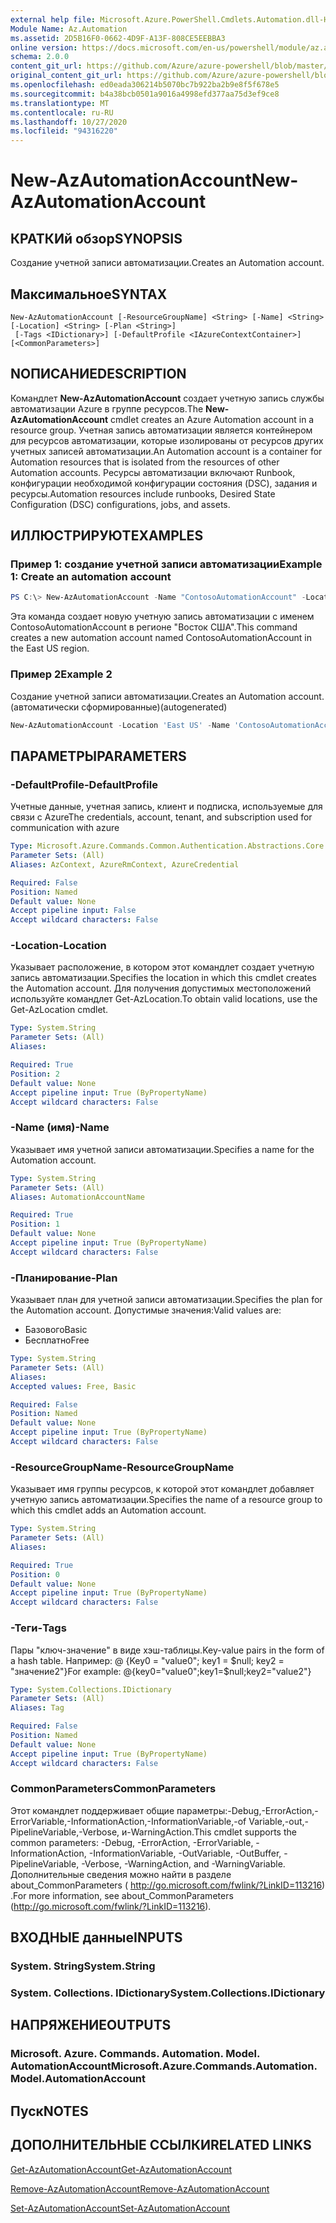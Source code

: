 ```yaml
---
external help file: Microsoft.Azure.PowerShell.Cmdlets.Automation.dll-Help.xml
Module Name: Az.Automation
ms.assetid: 2D5B16F0-0662-4D9F-A13F-808CE5EEBBA3
online version: https://docs.microsoft.com/en-us/powershell/module/az.automation/new-azautomationaccount
schema: 2.0.0
content_git_url: https://github.com/Azure/azure-powershell/blob/master/src/Automation/Automation/help/New-AzAutomationAccount.md
original_content_git_url: https://github.com/Azure/azure-powershell/blob/master/src/Automation/Automation/help/New-AzAutomationAccount.md
ms.openlocfilehash: ed0eada306214b5070bc7b922ba2b9e8f5f678e5
ms.sourcegitcommit: b4a38bcb0501a9016a4998efd377aa75d3ef9ce8
ms.translationtype: MT
ms.contentlocale: ru-RU
ms.lasthandoff: 10/27/2020
ms.locfileid: "94316220"
---
```

# <span data-ttu-id="4e0ec-101">New-AzAutomationAccount</span><span class="sxs-lookup"><span data-stu-id="4e0ec-101">New-AzAutomationAccount</span></span>

## <span data-ttu-id="4e0ec-102">КРАТКИй обзор</span><span class="sxs-lookup"><span data-stu-id="4e0ec-102">SYNOPSIS</span></span>
<span data-ttu-id="4e0ec-103">Создание учетной записи автоматизации.</span><span class="sxs-lookup"><span data-stu-id="4e0ec-103">Creates an Automation account.</span></span>

## <span data-ttu-id="4e0ec-104">Максимальное</span><span class="sxs-lookup"><span data-stu-id="4e0ec-104">SYNTAX</span></span>

```
New-AzAutomationAccount [-ResourceGroupName] <String> [-Name] <String> [-Location] <String> [-Plan <String>]
 [-Tags <IDictionary>] [-DefaultProfile <IAzureContextContainer>] [<CommonParameters>]
```

## <span data-ttu-id="4e0ec-105">NОПИСАНИЕ</span><span class="sxs-lookup"><span data-stu-id="4e0ec-105">DESCRIPTION</span></span>
<span data-ttu-id="4e0ec-106">Командлет **New-AzAutomationAccount** создает учетную запись службы автоматизации Azure в группе ресурсов.</span><span class="sxs-lookup"><span data-stu-id="4e0ec-106">The **New-AzAutomationAccount** cmdlet creates an Azure Automation account in a resource group.</span></span>
<span data-ttu-id="4e0ec-107">Учетная запись автоматизации является контейнером для ресурсов автоматизации, которые изолированы от ресурсов других учетных записей автоматизации.</span><span class="sxs-lookup"><span data-stu-id="4e0ec-107">An Automation account is a container for Automation resources that is isolated from the resources of other Automation accounts.</span></span> <span data-ttu-id="4e0ec-108">Ресурсы автоматизации включают Runbook, конфигурации необходимой конфигурации состояния (DSC), задания и ресурсы.</span><span class="sxs-lookup"><span data-stu-id="4e0ec-108">Automation resources include runbooks, Desired State Configuration (DSC) configurations, jobs, and assets.</span></span>

## <span data-ttu-id="4e0ec-109">ИЛЛЮСТРИРУЮТ</span><span class="sxs-lookup"><span data-stu-id="4e0ec-109">EXAMPLES</span></span>

### <span data-ttu-id="4e0ec-110">Пример 1: создание учетной записи автоматизации</span><span class="sxs-lookup"><span data-stu-id="4e0ec-110">Example 1: Create an automation account</span></span>
```powershell
PS C:\> New-AzAutomationAccount -Name "ContosoAutomationAccount" -Location "East US" -ResourceGroupName "ResourceGroup01"
```

<span data-ttu-id="4e0ec-111">Эта команда создает новую учетную запись автоматизации с именем ContosoAutomationAccount в регионе "Восток США".</span><span class="sxs-lookup"><span data-stu-id="4e0ec-111">This command creates a new automation account named ContosoAutomationAccount in the East US region.</span></span>

### <span data-ttu-id="4e0ec-112">Пример 2</span><span class="sxs-lookup"><span data-stu-id="4e0ec-112">Example 2</span></span>

<span data-ttu-id="4e0ec-113">Создание учетной записи автоматизации.</span><span class="sxs-lookup"><span data-stu-id="4e0ec-113">Creates an Automation account.</span></span> <span data-ttu-id="4e0ec-114">(автоматически сформированные)</span><span class="sxs-lookup"><span data-stu-id="4e0ec-114">(autogenerated)</span></span>

<!-- Aladdin Generated Example -->
```powershell
New-AzAutomationAccount -Location 'East US' -Name 'ContosoAutomationAccount' -ResourceGroupName 'ResourceGroup01' -Tags <IDictionary>
```

## <span data-ttu-id="4e0ec-115">ПАРАМЕТРЫ</span><span class="sxs-lookup"><span data-stu-id="4e0ec-115">PARAMETERS</span></span>

### <span data-ttu-id="4e0ec-116">-DefaultProfile</span><span class="sxs-lookup"><span data-stu-id="4e0ec-116">-DefaultProfile</span></span>
<span data-ttu-id="4e0ec-117">Учетные данные, учетная запись, клиент и подписка, используемые для связи с Azure</span><span class="sxs-lookup"><span data-stu-id="4e0ec-117">The credentials, account, tenant, and subscription used for communication with azure</span></span>

```yaml
Type: Microsoft.Azure.Commands.Common.Authentication.Abstractions.Core.IAzureContextContainer
Parameter Sets: (All)
Aliases: AzContext, AzureRmContext, AzureCredential

Required: False
Position: Named
Default value: None
Accept pipeline input: False
Accept wildcard characters: False
```

### <span data-ttu-id="4e0ec-118">-Location</span><span class="sxs-lookup"><span data-stu-id="4e0ec-118">-Location</span></span>
<span data-ttu-id="4e0ec-119">Указывает расположение, в котором этот командлет создает учетную запись автоматизации.</span><span class="sxs-lookup"><span data-stu-id="4e0ec-119">Specifies the location in which this cmdlet creates the Automation account.</span></span>
<span data-ttu-id="4e0ec-120">Для получения допустимых местоположений используйте командлет Get-AzLocation.</span><span class="sxs-lookup"><span data-stu-id="4e0ec-120">To obtain valid locations, use the Get-AzLocation cmdlet.</span></span>

```yaml
Type: System.String
Parameter Sets: (All)
Aliases:

Required: True
Position: 2
Default value: None
Accept pipeline input: True (ByPropertyName)
Accept wildcard characters: False
```

### <span data-ttu-id="4e0ec-121">-Name (имя)</span><span class="sxs-lookup"><span data-stu-id="4e0ec-121">-Name</span></span>
<span data-ttu-id="4e0ec-122">Указывает имя учетной записи автоматизации.</span><span class="sxs-lookup"><span data-stu-id="4e0ec-122">Specifies a name for the Automation account.</span></span>

```yaml
Type: System.String
Parameter Sets: (All)
Aliases: AutomationAccountName

Required: True
Position: 1
Default value: None
Accept pipeline input: True (ByPropertyName)
Accept wildcard characters: False
```

### <span data-ttu-id="4e0ec-123">-Планирование</span><span class="sxs-lookup"><span data-stu-id="4e0ec-123">-Plan</span></span>
<span data-ttu-id="4e0ec-124">Указывает план для учетной записи автоматизации.</span><span class="sxs-lookup"><span data-stu-id="4e0ec-124">Specifies the plan for the Automation account.</span></span>
<span data-ttu-id="4e0ec-125">Допустимые значения:</span><span class="sxs-lookup"><span data-stu-id="4e0ec-125">Valid values are:</span></span>
- <span data-ttu-id="4e0ec-126">Базового</span><span class="sxs-lookup"><span data-stu-id="4e0ec-126">Basic</span></span>
- <span data-ttu-id="4e0ec-127">Бесплатно</span><span class="sxs-lookup"><span data-stu-id="4e0ec-127">Free</span></span>

```yaml
Type: System.String
Parameter Sets: (All)
Aliases:
Accepted values: Free, Basic

Required: False
Position: Named
Default value: None
Accept pipeline input: True (ByPropertyName)
Accept wildcard characters: False
```

### <span data-ttu-id="4e0ec-128">-ResourceGroupName</span><span class="sxs-lookup"><span data-stu-id="4e0ec-128">-ResourceGroupName</span></span>
<span data-ttu-id="4e0ec-129">Указывает имя группы ресурсов, к которой этот командлет добавляет учетную запись автоматизации.</span><span class="sxs-lookup"><span data-stu-id="4e0ec-129">Specifies the name of a resource group to which this cmdlet adds an Automation account.</span></span>

```yaml
Type: System.String
Parameter Sets: (All)
Aliases:

Required: True
Position: 0
Default value: None
Accept pipeline input: True (ByPropertyName)
Accept wildcard characters: False
```

### <span data-ttu-id="4e0ec-130">-Теги</span><span class="sxs-lookup"><span data-stu-id="4e0ec-130">-Tags</span></span>
<span data-ttu-id="4e0ec-131">Пары "ключ-значение" в виде хэш-таблицы.</span><span class="sxs-lookup"><span data-stu-id="4e0ec-131">Key-value pairs in the form of a hash table.</span></span> <span data-ttu-id="4e0ec-132">Например: @ {Key0 = "value0"; key1 = $null; key2 = "значение2"}</span><span class="sxs-lookup"><span data-stu-id="4e0ec-132">For example: @{key0="value0";key1=$null;key2="value2"}</span></span>

```yaml
Type: System.Collections.IDictionary
Parameter Sets: (All)
Aliases: Tag

Required: False
Position: Named
Default value: None
Accept pipeline input: True (ByPropertyName)
Accept wildcard characters: False
```

### <span data-ttu-id="4e0ec-133">CommonParameters</span><span class="sxs-lookup"><span data-stu-id="4e0ec-133">CommonParameters</span></span>
<span data-ttu-id="4e0ec-134">Этот командлет поддерживает общие параметры:-Debug,-ErrorAction,-ErrorVariable,-InformationAction,-InformationVariable,-of Variable,-out,-PipelineVariable,-Verbose, и-WarningAction.</span><span class="sxs-lookup"><span data-stu-id="4e0ec-134">This cmdlet supports the common parameters: -Debug, -ErrorAction, -ErrorVariable, -InformationAction, -InformationVariable, -OutVariable, -OutBuffer, -PipelineVariable, -Verbose, -WarningAction, and -WarningVariable.</span></span> <span data-ttu-id="4e0ec-135">Дополнительные сведения можно найти в разделе about_CommonParameters ( http://go.microsoft.com/fwlink/?LinkID=113216) .</span><span class="sxs-lookup"><span data-stu-id="4e0ec-135">For more information, see about_CommonParameters (http://go.microsoft.com/fwlink/?LinkID=113216).</span></span>

## <span data-ttu-id="4e0ec-136">ВХОДНЫЕ данные</span><span class="sxs-lookup"><span data-stu-id="4e0ec-136">INPUTS</span></span>

### <span data-ttu-id="4e0ec-137">System. String</span><span class="sxs-lookup"><span data-stu-id="4e0ec-137">System.String</span></span>

### <span data-ttu-id="4e0ec-138">System. Collections. IDictionary</span><span class="sxs-lookup"><span data-stu-id="4e0ec-138">System.Collections.IDictionary</span></span>

## <span data-ttu-id="4e0ec-139">НАПРЯЖЕНИЕ</span><span class="sxs-lookup"><span data-stu-id="4e0ec-139">OUTPUTS</span></span>

### <span data-ttu-id="4e0ec-140">Microsoft. Azure. Commands. Automation. Model. AutomationAccount</span><span class="sxs-lookup"><span data-stu-id="4e0ec-140">Microsoft.Azure.Commands.Automation.Model.AutomationAccount</span></span>

## <span data-ttu-id="4e0ec-141">Пуск</span><span class="sxs-lookup"><span data-stu-id="4e0ec-141">NOTES</span></span>

## <span data-ttu-id="4e0ec-142">ДОПОЛНИТЕЛЬНЫЕ ССЫЛКИ</span><span class="sxs-lookup"><span data-stu-id="4e0ec-142">RELATED LINKS</span></span>

[<span data-ttu-id="4e0ec-143">Get-AzAutomationAccount</span><span class="sxs-lookup"><span data-stu-id="4e0ec-143">Get-AzAutomationAccount</span></span>](./Get-AzAutomationAccount.md)

[<span data-ttu-id="4e0ec-144">Remove-AzAutomationAccount</span><span class="sxs-lookup"><span data-stu-id="4e0ec-144">Remove-AzAutomationAccount</span></span>](./Remove-AzAutomationAccount.md)

[<span data-ttu-id="4e0ec-145">Set-AzAutomationAccount</span><span class="sxs-lookup"><span data-stu-id="4e0ec-145">Set-AzAutomationAccount</span></span>](./Set-AzAutomationAccount.md)
